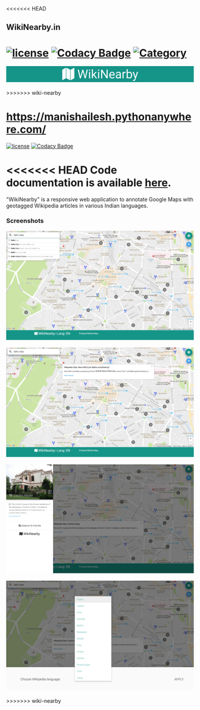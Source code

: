 <<<<<<< HEAD
## WikiNearby.in
[![license](https://img.shields.io/github/license/mashape/apistatus.svg?maxAge=2592000)](https://github.com/agarwalt/WikiNearby/blob/master/LICENSE.md) [![Codacy Badge](https://api.codacy.com/project/badge/Grade/dc9c5ca9b2394cc6886edd887f13cd19)](https://www.codacy.com/app/agarwal/WikiNearby?utm_source=github.com&amp;utm_medium=referral&amp;utm_content=agarwalt/WikiNearby&amp;utm_campaign=Badge_Grade) [![Category](https://img.shields.io/badge/Category-Coursework-ff69b4.svg)](https://github.com/agarwalt/WikiNearby)
=======
<a href="https://manishailesh.pythonanywhere.com/">
<div align="center">
	<img src="readme-images/logo.png">
</div>
</a><br>
>>>>>>> wiki-nearby

# https://manishailesh.pythonanywhere.com/

[![license](https://img.shields.io/github/license/mashape/apistatus.svg?maxAge=2592000)](https://github.com/agarwalt/WikiNearby/blob/master/LICENSE.md) [![Codacy Badge](https://api.codacy.com/project/badge/Grade/dc9c5ca9b2394cc6886edd887f13cd19)](https://www.codacy.com/app/agarwal/WikiNearby?utm_source=github.com&amp;utm_medium=referral&amp;utm_content=agarwalt/WikiNearby&amp;utm_campaign=Badge_Grade)
<br>

<<<<<<< HEAD
Code documentation is available <a href="http://agarwalt.github.io/WikiNearby/" target="_blank">here</a>.
=======
"WikiNearby" is a responsive web application to annotate Google Maps with geotagged Wikipedia articles in various Indian languages.  

### Screenshots

<div align="center">
	<img src="readme-images/1.png">
</div><br>

<div align="center">
	<img src="readme-images/2.png">
</div><br>

<div align="center">
	<img src="readme-images/3.png">
</div><br>

<div align="center">
	<img src="readme-images/4.png">
</div><br>
>>>>>>> wiki-nearby
